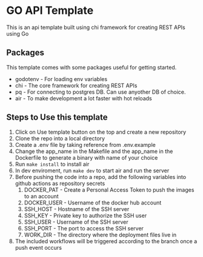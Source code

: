 # GO API Template

This is an api template built using chi framework for creating REST APIs using Go

## Packages

This template comes with some packages useful for getting started.

- godotenv - For loading env variables
- chi - The core framework for creating REST APIs
- pq - For connecting to postgres DB. Can use anyother DB of choice.
- air - To make development a lot faster with hot reloads

## Steps to Use this template

1. Click on Use template button on the top and create a new repository
2. Clone the repo into a local directory
3. Create a .env file by taking reference from .env.example
4. Change the app_name in the Makefile and the app_name in the Dockerfile to generate a binary with name of your choice
5. Run `make install` to install air
6. In dev enviroment, run `make dev` to start air and run the server
7. Before pushing the code into a repo, add the following variables into github actions as repository secrets
   1. DOCKER_PAT - Create a Personal Access Token to push the images to an account
   2. DOCKER_USER - Username of the docker hub account
   3. SSH_HOST - Hostname of the SSH server
   4. SSH_KEY - Private key to authorize the SSH user
   5. SSH_USER - Username of the SSH server
   6. SSH_PORT - The port to access the SSH server
   7. WORK_DIR - The directory where the deployment files live in
8. The included workflows will be triggered according to the branch once a push event occurs

